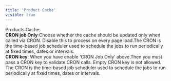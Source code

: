 ```yaml
---
title: 'Product Cache'
visible: true
---
```


Products Cache:
<br>**CRON job Only**:Choose whether the cache should be updated only when called via CRON. Disable this to process on every page load.The CRON is the time-based job scheduler used to schedule the jobs to run periodically at fixed times, dates or intervals.
<br>**CRON key**: When you have enable ‘CRON Job Only’ above.Then you must pass a CRON key to validate CRON calls. Empty CRON key is not allowed. The CRON is the time-based job scheduler used to schedule the jobs to run periodically at fixed times, dates or intervals.
